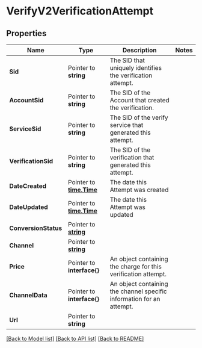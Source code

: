# VerifyV2VerificationAttempt

## Properties

Name | Type | Description | Notes
------------ | ------------- | ------------- | -------------
**Sid** | Pointer to **string** | The SID that uniquely identifies the verification attempt. |
**AccountSid** | Pointer to **string** | The SID of the Account that created the verification. |
**ServiceSid** | Pointer to **string** | The SID of the verify service that generated this attempt. |
**VerificationSid** | Pointer to **string** | The SID of the verification that generated this attempt. |
**DateCreated** | Pointer to [**time.Time**](time.Time.md) | The date this Attempt was created |
**DateUpdated** | Pointer to [**time.Time**](time.Time.md) | The date this Attempt was updated |
**ConversionStatus** | Pointer to [**string**](VerificationAttemptEnumConversionStatus.md) |  |
**Channel** | Pointer to [**string**](VerificationAttemptEnumChannels.md) |  |
**Price** | Pointer to **interface{}** | An object containing the charge for this verification attempt. |
**ChannelData** | Pointer to **interface{}** | An object containing the channel specific information for an attempt. |
**Url** | Pointer to **string** |  |

[[Back to Model list]](../README.md#documentation-for-models) [[Back to API list]](../README.md#documentation-for-api-endpoints) [[Back to README]](../README.md)


